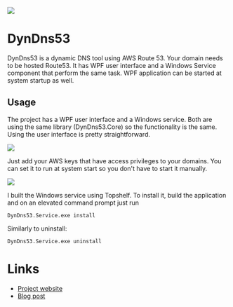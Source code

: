 
![](https://s3-eu-west-1.amazonaws.com/vp-projects-img/Dd53_small.png)

# DynDns53

DynDns53 is a dynamic DNS tool using AWS Route 53. Your domain needs to be hosted Route53. It has WPF user interface and a Windows Service component that perform the same task. WPF application can be started at system startup as well. 

## Usage

The project has a WPF user interface and a Windows service. Both are using the same library (DynDns53.Core) so the functionality is the same. Using the user interface is pretty straightforward.     

![](https://s3-eu-west-1.amazonaws.com/vpblogimg/2015/08/dyndns53-mainwindow.png)

Just add your AWS keys that have access privileges to your domains. You can set it to run at system start so you don't have to start it manually.

![](https://s3-eu-west-1.amazonaws.com/vpblogimg/2015/08/dyndns53-settings-window.png)

 
I built the Windows service using Topshelf. To install it, build the application and on an elevated command prompt just run

```
DynDns53.Service.exe install
``` 

Similarly to uninstall:

```
DynDns53.Service.exe uninstall
``` 


# Links 

* [Project website](http://dyndns53.com)
* [Blog post](http://volkanpaksoy.com/archive/2015/08/12/dynamic-dns-with-aws-route53/)

 


